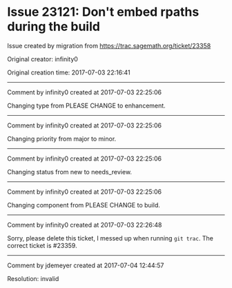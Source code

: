# Issue 23121: Don't embed rpaths during the build

Issue created by migration from https://trac.sagemath.org/ticket/23358

Original creator: infinity0

Original creation time: 2017-07-03 22:16:41




---

Comment by infinity0 created at 2017-07-03 22:25:06

Changing type from PLEASE CHANGE to enhancement.


---

Comment by infinity0 created at 2017-07-03 22:25:06

Changing priority from major to minor.


---

Comment by infinity0 created at 2017-07-03 22:25:06

Changing status from new to needs_review.


---

Comment by infinity0 created at 2017-07-03 22:25:06

Changing component from PLEASE CHANGE to build.


---

Comment by infinity0 created at 2017-07-03 22:26:48

Sorry, please delete this ticket, I messed up when running `git trac`. The correct ticket is #23359.


---

Comment by jdemeyer created at 2017-07-04 12:44:57

Resolution: invalid
